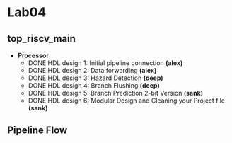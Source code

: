 # Lab04

## top_riscv_main
- **Processor**
  - DONE HDL design 1:  Initial pipeline connection   __(alex)__
  - DONE HDL design 2: Data forwarding __(alex)__
  - DONE HDL design 3: Hazard Detection __(deep)__
  - DONE HDL design 4: Branch Flushing __(deep)__
  - DONE HDL design 5: Branch Prediction 2-bit Version  __(sank)__
  - DONE HDL design 6: Modular Design and Cleaning your Project file __(sank)__

## Pipeline Flow

